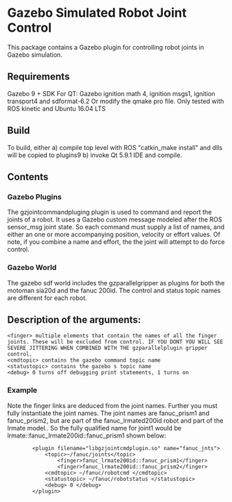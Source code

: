 # Gazebo Simulated Robot Joint Control

This package contains a Gazebo plugin for controlling robot joints in Gazebo simulation.

## Requirements

Gazebo 9 + SDK
For QT: Gazebo ignition math 4, ignition msgs1, ignition transport4 and sdformat-6.2 Or modify the qmake pro file.
Only tested with ROS kinetic and Ubuntu 16.04 LTS


## Build

To build, either 
a) compile top level with ROS "catkin_make install" and dlls will be copied to plugins9
b) invoke Qt 5.9.1 IDE and compile. 


## Contents

### Gazebo Plugins

The gzjointcommandpluging plugin is used to command and report the joints of a robot. It uses a Gazebo custom message modeled after the ROS sensor_msg joint state. So each command must supply a list of names, and either an one or more accompanying position, velocity or effort values. Of note, if you combine a name and effort, the the joint will attempt to do force control. 


### Gazebo World
The gazebo sdf world includes the gzparallelgripper as plugins for both the motoman sia20d and the fanuc 200id. The control and status topic names are different for each robot.

## Description of the arguments:

    <finger> multiple elements that contain the names of all the finger joints. These will be excluded from control. IF YOU DONT YOU WILL SEE SEVERE JITTERING WHEN COMBINED WITH THE gzparallelplugin gripper control.
    <cmdtopic> contains the gazebo command topic name
    <statustopic> contains the gazebo s topic name 
    <debug> 0 turns off debugging print statements, 1 turns on
   
### Example
Note the finger links are deduced from the joint names. Further you must fully instantiate the joint names. 
The joint names are fanuc_prism1 and fanuc_prism2, but are part of the fanuc_lrmated200id robot and part of the lrmate model..
So the fully qualified name for joint1 would be lrmate::fanuc_lrmate200id::fanuc_prism1 shown below:

            <plugin filename="libgzjointcmdplugin.so" name="fanuc_jnts">
                <topic>~/fanuc/joints</topic>
                    <finger>fanuc_lrmate200id::fanuc_prism1</finger>
                    <finger>fanuc_lrmate200id::fanuc_prism2</finger>
                <cmdtopic> ~/fanuc/robotcmd </cmdtopic>
                <statustopic> ~/fanuc/robotstatus </statustopic>
                <debug> 0 </debug>
            </plugin>

